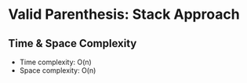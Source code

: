 # Valid Parenthesis: Stack Approach

## Time & Space Complexity

* Time complexity: O(n)
* Space complexity: O(n)